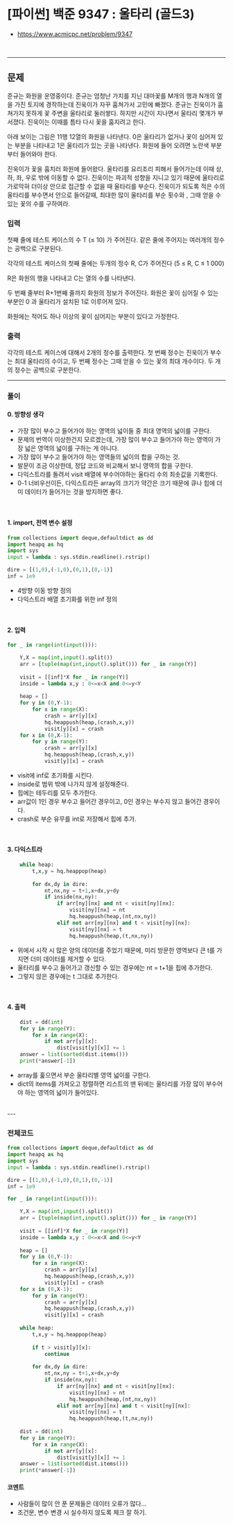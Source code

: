 # **\[파이썬\] 백준 9347 : 울타리 (골드3)**
* https://www.acmicpc.net/problem/9347
<br>

---

## 문제
준규는 화원을 운영중이다. 준규는 엄청난 가치를 지닌 대마꽃를 M개의 행과 N개의 열을 가진 토지에 경작하는데 진욱이가 자꾸 훔쳐가서 고민에 빠졌다. 준규는 진욱이가 훔쳐가지 못하게 꽃 주변을 울타리로 둘러쌓다. 하지만 시간이 지나면서 울타리 몇개가 부서졌다. 진욱이는 이때를 틈타 다시 꽃을 훔지려고 한다.

아래 보이는 그림은 11행 12열의 화원을 나타낸다. 0은 울타리가 없거나 꽃이 심어져 있는 부분을 나타내고 1은 울타리가 있는 곳을 나타낸다. 화원에 들어 오려면 노란색 부분부터 들어와야 한다.



진욱이가 꽃을 훔치러 화원에 들어왔다. 울타리를 요리조리 피해서 들어가는데 이때 상, 하, 좌, 우로 밖에 이동할 수 없다. 진욱이는 파괴적 성향을 지니고 있기 때문에 울타리로 가로막혀 더이상 안으로 접근할 수 없을 때 울타리를 부순다.  진욱이가 되도록 적은 수의 울타리를 부수면서 안으로 들어갈때, 최대한 많이 울타리를 부순 횟수와 , 그때 얻을 수 있는 꽃의 수를 구하여라.

### 입력
첫째 줄에 테스트 케이스의 수 T (≤ 10) 가 주어진다. 같은 줄에 주어지는 여러개의 정수는 공백으로 구분된다.

각각의 테스트 케이스의 첫째 줄에는 두개의 정수 R, C가 주어진다 (5 ≤ R, C ≤ 1 000)

R은 화원의 행을 나타내고 C는 열의 수를 나타낸다.

두 번째 줄부터 R+1번째 줄까지 화원의 정보가 주어진다. 화원은 꽃이 심어질 수 있는 부분인 0 과 울타리가 설치된 1로 이루어져 있다.

화원에는 적어도 하나 이상의 꽃이 심어지는 부분이 있다고 가정한다.

### 출력
각각의 테스트 케이스에 대해서 2개의 정수를 출력한다. 첫 번째 정수는 진욱이가 부수는 최대 울타리의 수이고, 두 번째 정수는 그때 얻을 수 있는 꽃의 최대 개수이다. 두 개의 정수는 공백으로 구분한다.
<br>


---

### **풀이**

#### **0\. 방향성 생각**

- 가장 많이 부수고 들어가야 하는 영역의 넓이들 중 최대 영역의 넓이를 구한다.
- 문제의 번역이 이상한건지 모르겠는데, 가장 많이 부수고 들어가야 하는 영역이 가장 넓은 영역의 넓이를 구하는 게 아니다.
- 가장 많이 부수고 들어가야 하는 영역들의 넓이의 합을 구하는 것.
- 발문이 조금 이상한데, 정답 코드와 비교해서 보니 영역의 합을 구한다.
- 다익스트라를 돌려서 visit 배열에 부수어야하는 울타리 수의 최솟값을 기록한다.
- 0-1 너비우선이든, 다익스트라든 array의 크기가 약간은 크기 때문에 큐나 힙에 더미 데이터가 들어가는 것을 방지하면 좋다.
<br>


#### **1\. import, 전역 변수 설정**
```python
from collections import deque,defaultdict as dd
import heapq as hq
import sys
input = lambda : sys.stdin.readline().rstrip()

dire = [(1,0),(-1,0),(0,1),(0,-1)]
inf = 1e9
```
- 4방향 이동 방향 정의
- 다익스트라 배열 초기화를 위한 inf 정의
<br>


#### **2\. 입력**
```python
for _ in range(int(input())):

    Y,X = map(int,input().split())
    arr = [tuple(map(int,input().split())) for _ in range(Y)]
    
    visit = [[inf]*X for _ in range(Y)]
    inside = lambda x,y : 0<=x<X and 0<=y<Y
    
    heap = []
    for y in (0,Y-1):
        for x in range(X):
            crash = arr[y][x]
            hq.heappush(heap,(crash,x,y))
            visit[y][x] = crash
    for x in (0,X-1):
        for y in range(Y):
            crash = arr[y][x]
            hq.heappush(heap,(crash,x,y))
            visit[y][x] = crash
```
- visit에 inf로 초기화를 시킨다.
- inside로 범위 밖에 나가지 않게 설정해준다.
- 힙에는 테두리를 모두 추가한다.
- arr값이 1인 경우 부수고 들어간 경우이고, 0인 경우는 부수지 않고 들어간 경우이다.
- crash로 부순 유무를 int로 저장해서 힙에 추가.
<br>


#### **3\. 다익스트라**
```python
    while heap:
        t,x,y = hq.heappop(heap)
        
        for dx,dy in dire:
            nt,nx,ny = t+1,x+dx,y+dy
            if inside(nx,ny):
                if arr[ny][nx] and nt < visit[ny][nx]:
                    visit[ny][nx] = nt
                    hq.heappush(heap,(nt,nx,ny))
                elif not arr[ny][nx] and t < visit[ny][nx]:
                    visit[ny][nx] = t
                    hq.heappush(heap,(t,nx,ny))
```
- 위에서 시작 시 많은 양의 데이터를 주었기 때문에, 미리 방문한 영역보다 큰 t를 가지면 더미 데이터를 제거할 수 있다.
- 울타리를 부수고 들어가고 갱신할 수 있는 경우에는 nt = t+1을 힙에 추가한다.
- 그렇지 않은 경우에는 t 그대로 추가한다.
<br>

#### **4\. 출력**
```python
    dist = dd(int)
    for y in range(Y):
        for x in range(X):
            if not arr[y][x]:
                dist[visit[y][x]] += 1
    answer = list(sorted(dist.items()))
    print(*answer[-1])
```
- array를 훑으면서 부순 울타리별 영역 넓이를 구한다.
- dict의 items를 가져오고 정렬하면 리스트의 맨 뒤에는 울타리를 가장 많이 부수어야 하는 영역의 넓이가 들어있다.
<br>
---

### **전체코드**
```python
from collections import deque,defaultdict as dd
import heapq as hq
import sys
input = lambda : sys.stdin.readline().rstrip()

dire = [(1,0),(-1,0),(0,1),(0,-1)]
inf = 1e9

for _ in range(int(input())):

    Y,X = map(int,input().split())
    arr = [tuple(map(int,input().split())) for _ in range(Y)]
    
    visit = [[inf]*X for _ in range(Y)]
    inside = lambda x,y : 0<=x<X and 0<=y<Y
    
    heap = []
    for y in (0,Y-1):
        for x in range(X):
            crash = arr[y][x]
            hq.heappush(heap,(crash,x,y))
            visit[y][x] = crash
    for x in (0,X-1):
        for y in range(Y):
            crash = arr[y][x]
            hq.heappush(heap,(crash,x,y))
            visit[y][x] = crash
    
    while heap:
        t,x,y = hq.heappop(heap)
        
        if t > visit[y][x]:
            continue
            
        for dx,dy in dire:
            nt,nx,ny = t+1,x+dx,y+dy
            if inside(nx,ny):
                if arr[ny][nx] and nt < visit[ny][nx]:
                    visit[ny][nx] = nt
                    hq.heappush(heap,(nt,nx,ny))
                elif not arr[ny][nx] and t < visit[ny][nx]:
                    visit[ny][nx] = t
                    hq.heappush(heap,(t,nx,ny))
    
    dist = dd(int)
    for y in range(Y):
        for x in range(X):
            if not arr[y][x]:
                dist[visit[y][x]] += 1
    answer = list(sorted(dist.items()))
    print(*answer[-1])
```

#### **코멘트**

* 사람들이 많이 안 푼 문제들은 데이터 오류가 많다...
* 조건문, 변수 변경 시 실수하지 않도록 체크 잘 하기.